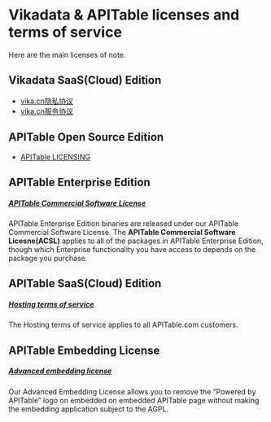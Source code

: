 # Vikadata & APITable licenses and terms of service

Here are the main licenses of note.

## Vikadata SaaS(Cloud) Edition

- [vika.cn隐私协议](./licenses/privacy-vikadata.md)
- [vika.cn服务协议](./licenses/terms-vikadata.md)

## APITable Open Source Edition

- [APITable LICENSING](./apitable/LICENSING.md)

## APITable Enterprise Edition

##### [APITable Commercial Software License](./licenses/LICENSE-ENTERPRISE)

APITable Enterprise Edition binaries are released under our APITable Commercial Software License. The **APITable Commercial Software Licesne(ACSL)** applies to all of the packages in APITable Enterprise Edition, though which Enterprise functionality you have access to depends on the package you purchase.


## APITable SaaS(Cloud) Edition

##### [Hosting terms of service](./licenses/LICENSE-TERMS) 

The Hosting terms of service applies to all APITable.com customers.

## APITable Embedding License

##### [Advanced embedding license](./apitable/licenses/LICENSE-EMBEDDING)

Our Advanced Embedding License allows you to remove the “Powered by APITable” logo on embedded on embedded APITable page without making the embedding application subject to the AGPL.